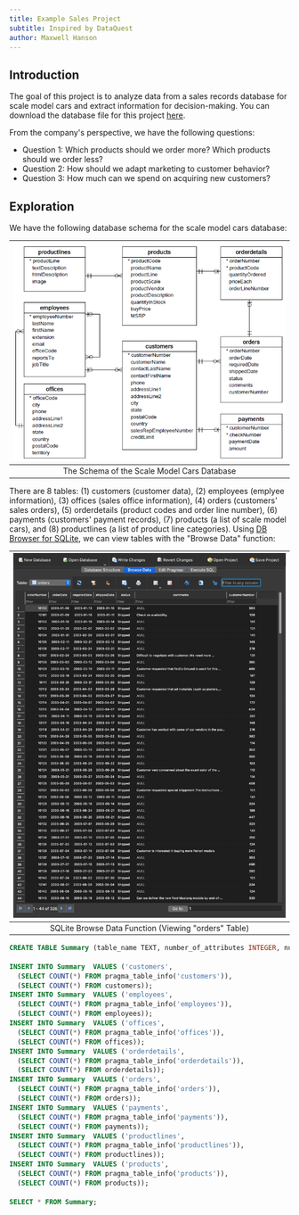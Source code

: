 ```yaml
---
title: Example Sales Project
subtitle: Inspired by DataQuest
author: Maxwell Hanson
---
```


## Introduction

The goal of this project is to analyze data from a sales records database for scale model cars and extract information for decision-making. You can download the database file for this project [here](https://dq-content.s3.amazonaws.com/600/stores.db). 

From the company's perspective, we have the following questions:
- Question 1: Which products should we order more? Which products should we order less?
- Question 2: How should we adapt marketing to customer behavior?
- Question 3: How much can we spend on acquiring new customers?

## Exploration

We have the following database schema for the scale model cars database:

| ![Scale Model Cars Database Schema](/assets/img/storesdb_schema.png) |
| :------------------------------------------------------------------: |
| The Schema of the Scale Model Cars Database                          |

There are 8 tables: (1) customers (customer data), (2) employees (emplyee information), (3) offices (sales office information), (4) orders (customers' sales orders), (5) orderdetails (product codes and order line number), (6) payments (customers' payment records), (7) products (a list of scale model cars), and (8) productlines (a list of product line categories). Using [DB Browser for SQLite](https://sqlitebrowser.org/dl/), we can view tables with the "Browse Data" function:

| ![SQLite Browse Data Function](/assets/img/sqlite-browse-data.png) |
| :----------------------------------------------------------------: |
| SQLite Browse Data Function (Viewing "orders" Table)               |

```SQL
CREATE TABLE Summary (table_name TEXT, number_of_attributes INTEGER, number_of_rows INTEGER)

INSERT INTO Summary  VALUES ('customers',
  (SELECT COUNT(*) FROM pragma_table_info('customers')),
  (SELECT COUNT(*) FROM customers));
INSERT INTO Summary  VALUES ('employees',
  (SELECT COUNT(*) FROM pragma_table_info('employees')),
  (SELECT COUNT(*) FROM employees));
INSERT INTO Summary  VALUES ('offices',
  (SELECT COUNT(*) FROM pragma_table_info('offices')),
  (SELECT COUNT(*) FROM offices));
INSERT INTO Summary  VALUES ('orderdetails',
  (SELECT COUNT(*) FROM pragma_table_info('orderdetails')),
  (SELECT COUNT(*) FROM orderdetails));
INSERT INTO Summary  VALUES ('orders',
  (SELECT COUNT(*) FROM pragma_table_info('orders')),
  (SELECT COUNT(*) FROM orders));
INSERT INTO Summary  VALUES ('payments',
  (SELECT COUNT(*) FROM pragma_table_info('payments')),
  (SELECT COUNT(*) FROM payments));
INSERT INTO Summary  VALUES ('productlines',
  (SELECT COUNT(*) FROM pragma_table_info('productlines')),
  (SELECT COUNT(*) FROM productlines));
INSERT INTO Summary  VALUES ('products',
  (SELECT COUNT(*) FROM pragma_table_info('products')),
  (SELECT COUNT(*) FROM products));

SELECT * FROM Summary;
```
